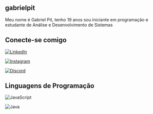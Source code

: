 ## gabrielpit

Meu nome é Gabriel Pit, tenho 19 anos sou iniciante em programação e estudante de Análise e Desenvolvimento de Sistemas 

## Conecte-se comigo

[![LinkedIn](https://img.shields.io/badge/LinkedIn-000?style=for-the-badge&logo=linkedin&logoColor=0E76A8)](https://www.linkedin.com/in/gabriel-pit-6a667620a/)

[![Instagram](https://img.shields.io/badge/Instagram-000?style=for-the-badge&logo=instagram)](https://www.instagram.com/gabrelpit/)

[![Discord](https://img.shields.io/badge/Discord-000?style=for-the-badge&logo=discord)](https://www.discord.com/in/gabrelpit/)

## Linguagens de Programação
![JavaScript](https://img.shields.io/badge/JavaScript-000?style=for-the-badge&logo=javascript)

![Java](https://img.shields.io/badge/Java-000?style=for-the-badge&logo=java)